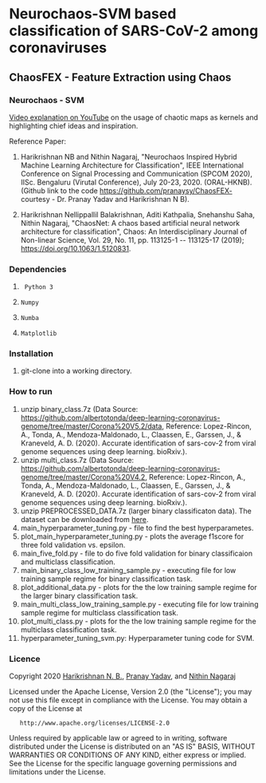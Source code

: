 # Neurochaos-SVM based classification of SARS-CoV-2 among coronaviruses


## ChaosFEX - Feature Extraction using Chaos

### Neurochaos - SVM

[Video explanation on YouTube](https://www.youtube.com/watch?v=8JQstLi4COk) on the usage of chaotic maps as kernels and highlighting chief ideas and inspiration.

Reference Paper:

1) Harikrishnan NB and Nithin Nagaraj, "Neurochaos Inspired Hybrid Machine Learning Architecture for Classification", IEEE International Conference on Signal Processing and Communication (SPCOM 2020), IISc. Bengaluru (Virutal Conference), July 20-23, 2020. (ORAL-HKNB).  (Github link to the code https://github.com/pranaysy/ChaosFEX- courtesy - Dr. Pranay Yadav and Harikrishnan N B). 

2) Harikrishnan Nellippallil Balakrishnan, Aditi Kathpalia, Snehanshu Saha, Nithin Nagaraj, "ChaosNet: A chaos based artificial neural network architecture for classification", Chaos: An  Interdisciplinary  Journal  of  Non-linear  Science, Vol. 29, No. 11, pp. 113125-1 -- 113125-17 (2019); https://doi.org/10.1063/1.5120831.

### Dependencies

1. ``` Python 3```

2. ```Numpy```

3. ```Numba```

4. ```Matplotlib```

### Installation

1. git-clone into a working directory.

### How to run

1. unzip binary_class.7z (Data Source: https://github.com/albertotonda/deep-learning-coronavirus-genome/tree/master/Corona%20V5.2/data, Reference: Lopez-Rincon, A., Tonda, A., Mendoza-Maldonado, L., Claassen, E., Garssen, J., & Kraneveld, A. D. (2020). Accurate identification of sars-cov-2 from viral genome sequences using deep learning. bioRxiv.).
2. unzip multi_class.7z (Data Source: https://github.com/albertotonda/deep-learning-coronavirus-genome/tree/master/Corona%20V4.2, Reference: Lopez-Rincon, A., Tonda, A., Mendoza-Maldonado, L., Claassen, E., Garssen, J., & Kraneveld, A. D. (2020). Accurate identification of sars-cov-2 from viral genome sequences using deep learning. bioRxiv.).
3. unzip PREPROCESSED_DATA.7z (larger binary classificaton data). The dataset can be downloaded from [here](https://drive.google.com/drive/folders/1ysvHLL879iHvoV5YX1Gj7UkRm6jbQ3WR?usp=sharing). 
4. main_hyperparameter_tuning.py - file to find the best hyperparametes. 
5. plot_main_hyperparameter_tuning.py - plots the average f1score for three fold validation vs. epsilon.
6. main_five_fold.py - file to do five fold validation for binary classificaion and multiclass classification.
7. main_binary_class_low_training_sample.py - executing file for low training sample regime for binary classification task.
8. plot_additional_data.py - plots for the the low training sample regime for the larger binary classification task.
9. main_multi_class_low_training_sample.py - executing file for low training sample regime for multiclass classification task.
10. plot_multi_class.py - plots for the the low training sample regime for the multiclass classification task.
11. hyperparameter_tuning_svm.py: Hyperparameter tuning code for SVM.


### Licence

Copyright 2020 [Harikrishnan N. B.](https://github.com/HarikrishnanNB), [Pranay Yadav](https://github.com/pranaysy), and [Nithin Nagaraj](https://sites.google.com/site/nithinnagaraj2/)

Licensed under the Apache License, Version 2.0 (the "License"); you may not use this file except in compliance with the License. You may obtain a copy of the License at
```
   http://www.apache.org/licenses/LICENSE-2.0
```
Unless required by applicable law or agreed to in writing, software distributed under the License is distributed on an "AS IS" BASIS, WITHOUT WARRANTIES OR CONDITIONS OF ANY KIND, either express or implied. See the License for the specific language governing permissions and limitations under the License.

